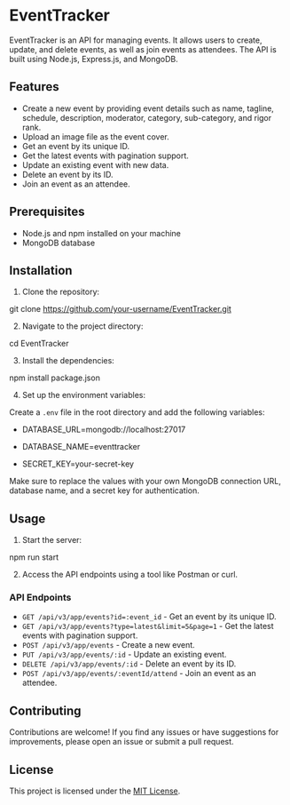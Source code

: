 # EventTracker

EventTracker is an API for managing events. It allows users to create, update, and delete events, as well as join events as attendees. The API is built using Node.js, Express.js, and MongoDB.

## Features

- Create a new event by providing event details such as name, tagline, schedule, description, moderator, category, sub-category, and rigor rank.
- Upload an image file as the event cover.
- Get an event by its unique ID.
- Get the latest events with pagination support.
- Update an existing event with new data.
- Delete an event by its ID.
- Join an event as an attendee.

## Prerequisites

- Node.js and npm installed on your machine
- MongoDB database

## Installation

1. Clone the repository:

git clone https://github.com/your-username/EventTracker.git

2. Navigate to the project directory:

cd EventTracker

3. Install the dependencies:

npm install package.json


4. Set up the environment variables:

Create a `.env` file in the root directory and add the following variables:

- DATABASE_URL=mongodb://localhost:27017

- DATABASE_NAME=eventtracker

- SECRET_KEY=your-secret-key



Make sure to replace the values with your own MongoDB connection URL, database name, and a secret key for authentication.

## Usage

1. Start the server:

npm run start

2. Access the API endpoints using a tool like Postman or curl.

### API Endpoints

- `GET /api/v3/app/events?id=:event_id` - Get an event by its unique ID.
- `GET /api/v3/app/events?type=latest&limit=5&page=1` - Get the latest events with pagination support.
- `POST /api/v3/app/events` - Create a new event.
- `PUT /api/v3/app/events/:id` - Update an existing event.
- `DELETE /api/v3/app/events/:id` - Delete an event by its ID.
- `POST /api/v3/app/events/:eventId/attend` - Join an event as an attendee.

## Contributing

Contributions are welcome! If you find any issues or have suggestions for improvements, please open an issue or submit a pull request.

## License

This project is licensed under the [MIT License](https://opensource.org/licenses/MIT).